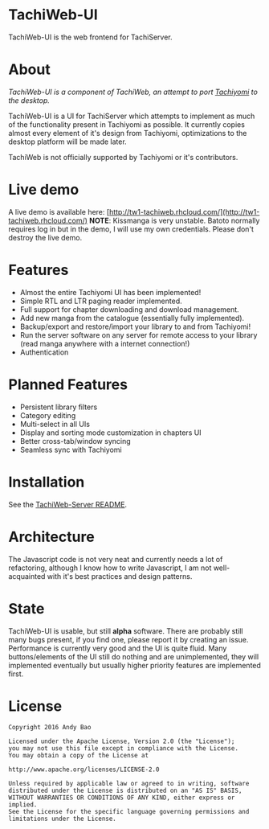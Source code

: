 # TachiWeb-UI
TachiWeb-UI is the web frontend for TachiServer.

# About
*TachiWeb-UI is a component of TachiWeb, an attempt to port [Tachiyomi](https://github.com/inorichi/tachiyomi) to the desktop.*

TachiWeb-UI is a UI for TachiServer which attempts to implement as much of the functionality present in Tachiyomi as possible.
It currently copies almost every element of it's design from Tachiyomi, optimizations to the desktop platform will be made later.

TachiWeb is not officially supported by Tachiyomi or it's contributors.

# Live demo
A live demo is available here: [http://tw1-tachiweb.rhcloud.com/](http://tw1-tachiweb.rhcloud.com/)
**NOTE**: Kissmanga is very unstable. Batoto normally requires log in but in the demo, I will use my own credentials.
Please don't destroy the live demo.

# Features
- Almost the entire Tachiyomi UI has been implemented!
- Simple RTL and LTR paging reader implemented.
- Full support for chapter downloading and download management.
- Add new manga from the catalogue (essentially fully implemented).
- Backup/export and restore/import your library to and from Tachiyomi!
- Run the server software on any server for remote access to your library (read manga anywhere with a internet connection!)
- Authentication

# Planned Features
- Persistent library filters
- Category editing
- Multi-select in all UIs
- Display and sorting mode customization in chapters UI
- Better cross-tab/window syncing
- Seamless sync with Tachiyomi

# Installation
See the [TachiWeb-Server README](https://github.com/TachiWeb/TachiWeb-Server#installation).

# Architecture
The Javascript code is not very neat and currently needs a lot of refactoring, although I know how to write Javascript, I am not well-acquainted with it's best practices and design patterns.

# State
TachiWeb-UI is usable, but still **alpha** software.
There are probably still many bugs present, if you find one, please report it by creating an issue.
Performance is currently very good and the UI is quite fluid.
Many buttons/elements of the UI still do nothing and are unimplemented, they will implemented eventually but usually higher priority features are implemented first.

# License
```
Copyright 2016 Andy Bao

Licensed under the Apache License, Version 2.0 (the "License");
you may not use this file except in compliance with the License.
You may obtain a copy of the License at

http://www.apache.org/licenses/LICENSE-2.0

Unless required by applicable law or agreed to in writing, software
distributed under the License is distributed on an "AS IS" BASIS,
WITHOUT WARRANTIES OR CONDITIONS OF ANY KIND, either express or implied.
See the License for the specific language governing permissions and
limitations under the License.
```